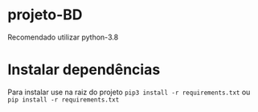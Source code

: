 # projeto-BD

Recomendado utilizar python-3.8

# Instalar dependências

Para instalar use na raiz do projeto
`pip3 install -r requirements.txt`
ou
`pip install -r requirements.txt`